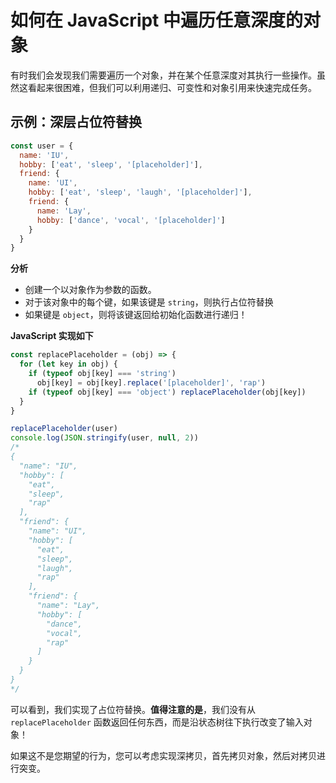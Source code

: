 # 如何在 JavaScript 中遍历任意深度的对象

有时我们会发现我们需要遍历一个对象，并在某个任意深度对其执行一些操作。虽然这看起来很困难，但我们可以利用递归、可变性和对象引用来快速完成任务。

## 示例：深层占位符替换

```javascript
const user = {
  name: 'IU',
  hobby: ['eat', 'sleep', '[placeholder]'],
  friend: {
    name: 'UI',
    hobby: ['eat', 'sleep', 'laugh', '[placeholder]'],
    friend: {
      name: 'Lay',
      hobby: ['dance', 'vocal', '[placeholder]']
    }
  }
}
```

**分析**

- 创建一个以对象作为参数的函数。
- 对于该对象中的每个键，如果该键是 `string`，则执行占位符替换
- 如果键是 `object`，则将该键返回给初始化函数进行递归！

**JavaScript 实现如下**

```javascript
const replacePlaceholder = (obj) => {
  for (let key in obj) {
    if (typeof obj[key] === 'string')
      obj[key] = obj[key].replace('[placeholder]', 'rap')
    if (typeof obj[key] === 'object') replacePlaceholder(obj[key])
  }
}

replacePlaceholder(user)
console.log(JSON.stringify(user, null, 2))
/*
{
  "name": "IU",
  "hobby": [
    "eat",
    "sleep",
    "rap"
  ],
  "friend": {
    "name": "UI",
    "hobby": [
      "eat",
      "sleep",
      "laugh",
      "rap"
    ],
    "friend": {
      "name": "Lay",
      "hobby": [
        "dance",
        "vocal",
        "rap"
      ]
    }
  }
}
*/
```

可以看到，我们实现了占位符替换。**值得注意的是**，我们没有从 `replacePlaceholder` 函数返回任何东西，而是沿状态树往下执行改变了输入对象！

如果这不是您期望的行为，您可以考虑实现深拷贝，首先拷贝对象，然后对拷贝进行突变。
